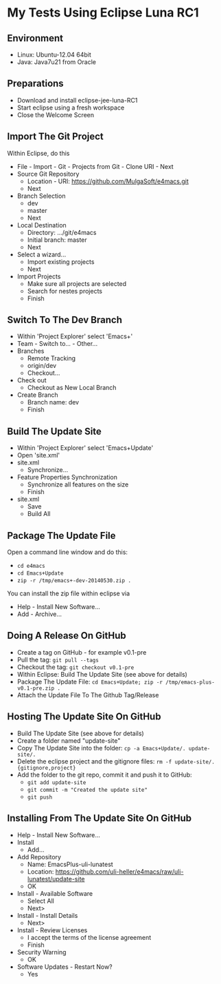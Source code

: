 My Tests Using Eclipse Luna RC1
===============================

Environment
-----------

* Linux: Ubuntu-12.04 64bit
* Java: Java7u21 from Oracle

Preparations
------------

* Download and install eclipse-jee-luna-RC1
* Start eclipse using a fresh workspace
* Close the Welcome Screen

Import The Git Project
----------------------

Within Eclipse, do this

* File - Import - Git - Projects from Git - Clone URI - Next
* Source Git Repository
    * Location - URI: https://github.com/MulgaSoft/e4macs.git
    * Next
* Branch Selection
    * dev
    * master
    * Next
* Local Destination
    * Directory: .../git/e4macs
    * Initial branch: master
    * Next
* Select a wizard...
    * Import existing projects
    * Next
* Import Projects
    * Make sure all projects are selected
    * Search for nestes projects
    * Finish

Switch To The Dev Branch
------------------------

* Within 'Project Explorer' select 'Emacs+'
* Team - Switch to... - Other...
* Branches
    * Remote Tracking
    * origin/dev
    * Checkout...
* Check out
    * Checkout as New Local Branch
* Create Branch
    * Branch name: dev
    * Finish

Build The Update Site
---------------------

* Within 'Project Explorer' select 'Emacs+Update'
* Open 'site.xml'
* site.xml
    * Synchronize...
* Feature Properties Synchronization
    * Synchronize all features on the size
    * Finish
* site.xml
    * Save
    * Build All

Package The Update File
-----------------------

Open a command line window and do this:

* `cd e4macs`
* `cd Emacs+Update`
* `zip -r /tmp/emacs+-dev-20140530.zip .`

You can install the zip file within eclipse via

* Help - Install New Software...
* Add - Archive...

Doing A Release On GitHub
-------------------------

* Create a tag on GitHub - for example v0.1-pre
* Pull the tag: `git pull --tags`
* Checkout the tag: `git checkout v0.1-pre`
* Within Eclipse: Build The Update Site (see above for details)
* Package The Update File: `cd Emacs+Update; zip -r /tmp/emacs-plus-v0.1-pre.zip .`
* Attach the Update File To The Github Tag/Release

Hosting The Update Site On GitHub
---------------------------------

* Build The Update Site (see above for details)
* Create a folder named "update-site"
* Copy The Update Site into the folder: `cp -a Emacs+Update/. update-site/.`
* Delete the eclipse project and the gitignore files: `rm -f update-site/.{gitignore,project}`
* Add the folder to the git repo, commit it and push it to GitHub:
    * `git add update-site`
    * `git commit -m "Created the update site"`
    * `git push`

Installing From The Update Site On GitHub
-----------------------------------------

* Help - Install New Software...
* Install
    * Add...
* Add Repository
    * Name: EmacsPlus-uli-lunatest
    * Location: https://github.com/uli-heller/e4macs/raw/uli-lunatest/update-site
    * OK
* Install - Available Software
    * Select All
    * Next>
* Install - Install Details
    * Next>
* Install - Review Licenses
    * I accept the terms of the license agreement
    * Finish
* Security Warning
    * OK
* Software Updates - Restart Now?
    * Yes
